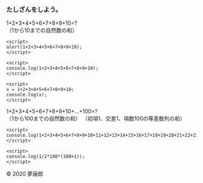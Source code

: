 ### たしざんをしよう。

1+2+3+4+5+6+7+8+9+10=?  
（1から10までの自然数の和）

```
<script>
alert(1+2+3+4+5+6+7+8+9+10);
</script>
```

```
<script>
console.log(1+2+3+4+5+6+7+8+9+10);
</script>
```

```
<script>
x = 1+2+3+4+5+6+7+8+9+10;
console.log(x);
</script>
```

1+2+3+4+5+6+7+8+9+10+...+100=?  
（1から100までの自然数の和） 
（初項1、交差1、項数100の等差数列の和）

```
<script>
console.log(1+2+3+4+5+6+7+8+9+10+11+12+13+14+15+16+17+18+19+20+21+22+23+24+25+26+27+28+29+30+31+32+33+34+35+36+37+38+39+40+41+42+43+44+45+46+47+48+49+50+51+52+53+54+55+56+57+58+59+60+61+62+63+64+65+66+67+68+69+70+71+72+73+74+75+76+77+78+79+80+81+82+83+84+85+86+87+88+89+90+91+92+93+94+95+96+97+98+99+100);
</script>
```

```
<script>
console.log(1/2*100*(100+1));
</script>
```

© 2020 夢寐郎